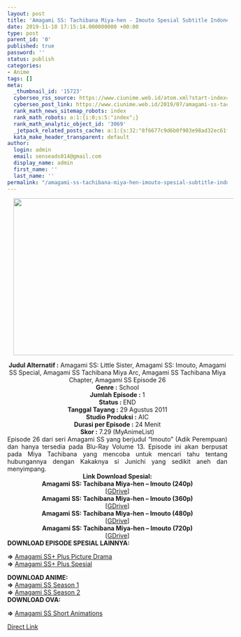 ```yaml
---
layout: post
title: 'Amagami SS: Tachibana Miya-hen - Imouto Spesial Subtitle Indonesia'
date: 2019-11-18 17:15:14.000000000 +00:00
type: post
parent_id: '0'
published: true
password: ''
status: publish
categories:
- Anime
tags: []
meta:
  _thumbnail_id: '15723'
  cyberseo_rss_source: https://www.ciunime.web.id/atom.xml?start-index=3301&max-results=150
  cyberseo_post_link: https://www.ciunime.web.id/2019/07/amagami-ss-tachibana-miya-hen-imouto.html
  rank_math_news_sitemap_robots: index
  rank_math_robots: a:1:{i:0;s:5:"index";}
  rank_math_analytic_object_id: '3069'
  _jetpack_related_posts_cache: a:1:{s:32:"8f6677c9d6b0f903e98ad32ec61f8deb";a:2:{s:7:"expires";i:1643873119;s:7:"payload";a:0:{}}}
  kata_make_header_transparent: default
author:
  login: admin
  email: senseads014@gmail.com
  display_name: admin
  first_name: ''
  last_name: ''
permalink: "/amagami-ss-tachibana-miya-hen-imouto-spesial-subtitle-indonesia/"
---
```

<div class="separator" style="clear: both; text-align: center;"><a href="https://1.bp.blogspot.com/-wtOcE4EhI9M/XTwVqMTo8yI/AAAAAAAActk/NsJrCD0oJ1A6BONTLPoSbYrdZ09MF39tACLcBGAs/s1600/Amagami%2BSS%2B-%2BTachibana%2BMiya-hen%2B%25E2%2580%2593%2BImouto%2BSpesial.jpg" imageanchor="1" style="margin-left: 1em; margin-right: 1em;"><img border="0" data-original-height="720" data-original-width="1280" height="360" src="{{ site.baseurl }}/assets/2019/11/Amagami%2BSS%2B-%2BTachibana%2BMiya-hen%2B%25E2%2580%2593%2BImouto%2BSpesial.jpg" width="640" /></a></div>
<p>
<div style="text-align: center;"><b>Judul</b><b><b> Alternatif </b>:</b> Amagami SS: Little Sister, Amagami SS: Imouto, Amagami SS Special, Amagami SS Tachibana Miya Arc, Amagami SS Tachibana Miya Chapter, Amagami SS Episode 26</div>
<div style="text-align: center;"><b><b>Genre :</b></b> School</div>
<div style="text-align: center;"><b>Jumlah Episode :</b> 1<br /><b>Status :&nbsp;</b>END<br /><b>Tanggal Tayang :</b> 29 Agustus 2011<br /><b>Studio Produksi :</b> AIC<br /><b>Durasi per Episode :</b> 24 Menit</div>
<div style="text-align: center;"><b>Skor :</b> 7.29 (MyAnimeList)</div>
<div style="text-align: center;"></div>
<div style="text-align: justify;"><span class="isi">Episode 26 dari seri Amagami SS yang berjudul “Imouto” (Adik Perempuan) dan hanya tersedia pada Blu-Ray Volume 13. Episode ini akan berpusat pada Miya Tachibana yang mencoba untuk mencari tahu tentang hubungannya dengan Kakaknya si Junichi yang sedikit aneh dan menyimpang.</span></div>
<div style="text-align: justify;"></div>
<div style="text-align: justify;"></div>
<div style="text-align: center;"><b>Link Download Spesial:</b></div>
<div style="text-align: center;"><b>Amagami SS: Tachibana Miya-hen – Imouto (240p)</b></div>
<div style="text-align: center;">[<a href="https://drive.google.com/uc?export=download&amp;id=1iDnvyLGkwVdDsiwz2B_tXCbR3M2F3C8O" target="_blank" rel="noopener">GDrive</a>]</div>
<div style="text-align: center;">
<div style="text-align: center;"><b>Amagami SS: Tachibana Miya-hen – Imouto (360p)</b></div>
<div style="text-align: center;">[<a href="https://drive.google.com/uc?export=download&amp;id=1ce19lPKwXWFSKIS49j5GHc2WQRWDGPX-" target="_blank" rel="noopener">GDrive</a>]</div>
<div style="text-align: center;">
<div style="text-align: center;"><b>Amagami SS: Tachibana Miya-hen – Imouto (480p)</b></div>
<div style="text-align: center;">[<a href="https://drive.google.com/uc?export=download&amp;id=1QmMnSZCv6AbZOZJDPkdIrzt9x4JlYFcF" target="_blank" rel="noopener">GDrive</a>]</div>
<div style="text-align: center;">
<div style="text-align: center;"><b>Amagami SS: Tachibana Miya-hen – Imouto (720p)</b></div>
<div style="text-align: center;">[<a href="https://drive.google.com/uc?export=download&amp;id=1PLEodPs_w4qE_1_8dJl0ph5U55TR9Oct" target="_blank" rel="noopener">GDrive</a>]
<div style="text-align: left;"></div>
<div style="text-align: justify;"><b>DOWNLOAD EPISODE SPESIAL LAINNYA:</b></p>
<p><b>=&gt;</b>&nbsp;<a href="https://www.ciunime.web.id/2019/07/amagami-ss-plus-picture-drama-episode.html" target="_blank" rel="noopener">Amagami SS+ Plus Picture Drama</a><br /><b>=&gt;</b>&nbsp;<a href="https://www.ciunime.web.id/2019/07/amagami-ss-plus-episode-01-06-end-batch.html" target="_blank" rel="noopener">Amagami SS+ Plus Spesial</a></p>
</div>
<div style="text-align: justify;"><b>DOWNLOAD ANIME:</b></div>
<div style="text-align: justify;"><b>=&gt;</b>&nbsp;<a href="https://www.ciunime.web.id/2018/11/amagami-ss-season-1-episode-01-25-end-1.html" target="_blank" rel="noopener">Amagami SS Season 1</a></div>
<div style="text-align: justify;"><b>=&gt;</b>&nbsp;<a href="https://www.ciunime.web.id/2018/11/amagami-ss-episode-01-13-end-batch.html" target="_blank" rel="noopener">Amagami SS Season 2</a></div>
<div style="text-align: justify;"><b>DOWNLOAD OVA:</b></p>
<p><b>=&gt;</b>&nbsp;<a href="https://www.ciunime.web.id/2019/03/amagami-ss-short-animations-episode-01.html" target="_blank" rel="noopener">Amagami SS Short Animations</a></p>
</div>
</div>
</div>
</div>
</div>
<link rel="stylesheet" href="https://cdnjs.cloudflare.com/ajax/libs/font-awesome/4.7.0/css/font-awesome.min.css" />
<div class="divbtn"> <a href="https://handymansurrender.com/fihup8buzv?key=94550f7ce39444073321dde3b8782f97" class="btn"><i class="fa fa-download"></i> Direct Link</a> </div>
